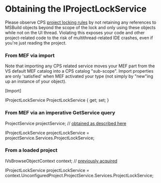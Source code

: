 Obtaining the IProjectLockService
=================================

Please observe CPS [project locking
rules](onenote:Documentation.one#The%20Project%20Lock&section-id={768BD288-CDB5-4DCE-83D2-FC3994703CEA}&page-id={4FF0E6A5-AF0A-4490-8354-2AE8AB74EA96}&base-path=http://devdiv/sites/vspe/prjbld/OneNote/TeamInfo/CPS)
by not retaining any references to MSBuild objects beyond the scope of the
lock and only using these objects while not on the UI thread.  Violating
this exposes your code and other project-related code to the risk of
multithread-related IDE crashes, even if you're just reading the project.

### From MEF via import

Note that importing any CPS related service moves your MEF part from the
VS default MEF catalog into a CPS catalog "sub-scope". Import properties
are only 'satisfied' when MEF activated your type (not simply by "new"ing
up an instance of your object).

[Import]

IProjectLockService ProjectLockService { get; set; }


### From MEF via an imperative GetService query

ProjectService projectService; // [obtained as described
here](onenote:Documentation.one#Obtaining%20the%20ProjectService&section-id={768BD288-CDB5-4DCE-83D2-FC3994703CEA}&page-id={213C67CF-0707-470E-903D-1451517B2F73}&base-path=http://devdiv/sites/vspe/prjbld/OneNote/TeamInfo/CPS)

IProjectLockService projectLockService = projectService.Services.ProjectLockService;


### From a loaded project

IVsBrowseObjectContext context; // [previously
acquired](onenote:Design.one#Finding%20CPS%20in%20a%20VS%20project&section-id={89E1E997-B6E7-4F3E-A523-20563FE2C7D4}&page-id={8250FCD4-5FA4-42A7-9BEE-D0B8E6378092}&base-path=http://devdiv/sites/vspe/prjbld/OneNote/TeamInfo/CPS)

IProjectLockService projectLockService =
context.UnconfiguredProject.ProjectService.Services.ProjectLockService;

